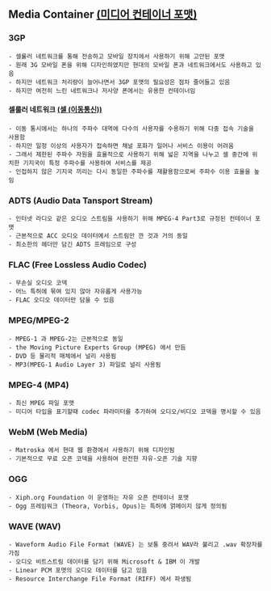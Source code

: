 
## Media Container [(미디어 컨테이너 포맷)](https://developer.mozilla.org/ko/docs/Web/Media/Formats/%EC%BB%A8%ED%85%8C%EC%9D%B4%EB%84%88)

### 3GP
    - 셀룰러 네트워크를 통해 전송하고 모바일 장치에서 사용하기 위해 고안된 포맷
    - 원래 3G 모바일 폰을 위해 디자인하였지만 현대의 모바일 폰과 네트워크에서도 사용하고 있음
    - 하지만 네트워크 처리량이 늘어나면서 3GP 포맷의 필요성은 점차 줄어들고 있음
    - 하지만 여전히 느린 네트워크나 저사양 폰에서는 유용한 컨테이너임
    
  #### 셀룰러 네트워크 [(셀 (이동통신))](https://ko.wikipedia.org/wiki/%EC%85%80_(%EC%9D%B4%EB%8F%99_%ED%86%B5%EC%8B%A0))
    - 이동 통시에서는 하나의 주파수 대역에 다수의 사용자를 수용하기 위해 다중 접속 기술을 사용함
    - 하지만 일정 이상의 사용자가 접속하면 채널 포화가 일어나 서비스 이용이 어려움
    - 그래서 제한된 주파수 자원을 효율적으로 사용하기 위해 넓은 지역을 나누고 셀 중간에 위치한 기지국이 특정 주파수를 사용하여 서비스를 제공
    - 인접하지 않은 기지국 끼리는 다시 동일한 주파수를 재활용함으로써 주파수 이용 효율을 높임 
    
### ADTS (Audio Data Tansport Stream)
    - 인터넷 라디오 같은 오디오 스트림을 사용하기 위해 MPEG-4 Part3로 규정된 컨테이너 포맷
    - 근본적으로 ACC 오디오 데이터에서 스트림만 깐 것과 거의 동일
    - 최소한의 헤더만 담긴 ADTS 프레임으로 구성
    
### FLAC (Free Lossless Audio Codec) 
    - 무손실 오디오 코덱
    - 어느 특허에 묶여 있지 않아 자유롭게 사용가능
    - FLAC 오디오 데이터만 담을 수 있음
    
### MPEG/MPEG-2
    - MPEG-1 과 MPEG-2는 근본적으로 동일
    - the Moving Picture Experts Group (MPEG) 에서 만듬
    - DVD 등 물리적 매체에서 널리 사용됨
    - MP3(MPEG-1 Audio Layer 3) 파일로 널리 사용됨
    
### MPEG-4 (MP4)
    - 최신 MPEG 파일 포맷
    - 미디어 타입을 표기할때 codec 파라미터를 추가하여 오디오/비디오 코덱을 명시할 수 있음
    
### WebM (Web Media)
    - Matroska 에서 현대 웹 환경에서 사용하기 위해 디자인됨
    - 기본적으로 무료 오픈 코덱을 사용하여 완전한 자유-오픈 기술 지향
    
### OGG
    - Xiph.org Foundation 이 운영하는 자유 오픈 컨테이너 포맷
    - Ogg 프레임워크 (Theora, Vorbis, Opus)는 특허에 얽메이지 않게 정의됨
    
### WAVE (WAV)
    - Waveform Audio File Format (WAVE) 는 보통 중려서 WAV라 불리고 .wav 확장자를 가짐
    - 오디오 비트스트림 데이터를 담기 위해 Microsoft & IBM 이 개발
    - Linear PCM 포맷의 오디오 데이터를 담고 있음
    - Resource Interchange File Format (RIFF) 에서 파생됨



